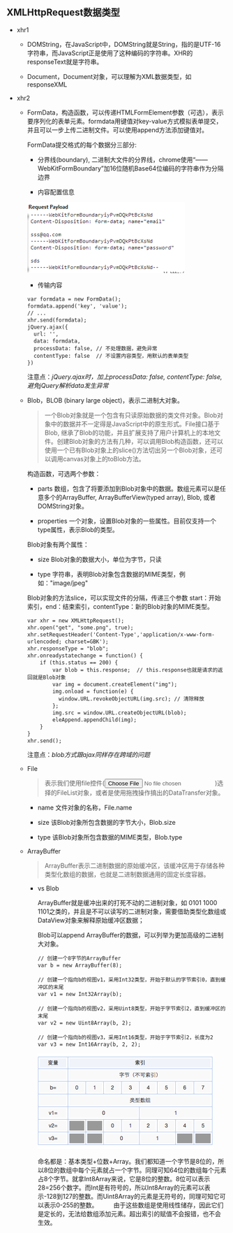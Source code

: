 ## XMLHttpRequest数据类型

- xhr1

  * DOMString，在JavaScript中，DOMString就是String，指的是UTF-16字符串，而JavaScript正是使用了这种编码的字符串。XHR的responseText就是字符串。

  * Document，Document对象，可以理解为XML数据类型，如responseXML

- xhr2

  * FormData，构造函数，可以传递HTMLFormElement参数（可选），表示要序列化的表单元素。formdata用键值对key-value方式模拟表单提交，并且可以一步上传二进制文件。可以使用append方法添加键值对。

    FormData提交格式的每个数据分三部分:

      + 分界线(boundary), 二进制大文件的分界线，chrome使用“——WebKitFormBoundary”加16位随机Base64位编码的字符串作为分隔边界

      + 内容配置信息

      ![formdata](../images/formdata.png)

      + 传输内容

    ```
    var formdata = new FormData();
    formdata.append('key', 'value');
    // ...
    xhr.send(formdata);
    jQuery.ajax({
      url: '',
      data: formdata,
      processData: false, // 不处理数据，避免异常
      contentType: false  // 不设置内容类型，用默认的表单类型
    })
    ```

    注意点：*jQuery.ajax时，加上processData: false, contentType: false,避免jQuery解析data发生异常*

  * Blob，BLOB (binary large object)，表示二进制大对象。

    > 一个Blob对象就是一个包含有只读原始数据的类文件对象。Blob对象中的数据并不一定得是JavaScript中的原生形式。File接口基于Blob, 继承了Blob的功能，并且扩展支持了用户计算机上的本地文件。创建Blob对象的方法有几种，可以调用Blob构造函数，还可以使用一个已有Blob对象上的slice()方法切出另一个Blob对象，还可以调用canvas对象上的toBlob方法。

    构造函数，可选两个参数：

      - parts 数组，包含了将要添加到Blob对象中的数据。数组元素可以是任意多个的ArrayBuffer, ArrayBufferView(typed array), Blob, 或者DOMString对象。

      - properties 一个对象，设置Blob对象的一些属性。目前仅支持一个type属性，表示Blob的类型。

    Blob对象有两个属性：

      - size Blob对象的数据大小，单位为字节，只读

      - type 字符串，表明Blob对象包含数据的MIME类型，例如："image/jpeg"

    Blob对象的方法slice，可以实现文件的分隔，传递三个参数 start：开始索引，end：结束索引，contentType：新的Blob对象的MIME类型。

    ```
    var xhr = new XMLHttpRequest();    
    xhr.open("get", "some.png", true);
    xhr.setRequestHeader('Content-Type','application/x-www-form-urlencoded; charset=GBK');
    xhr.responseType = "blob";
    xhr.onreadystatechange = function() {
        if (this.status == 200) {
            var blob = this.response;  // this.response也就是请求的返回就是Blob对象
            var img = document.createElement("img");
            img.onload = function(e) {
              window.URL.revokeObjectURL(img.src); // 清除释放
            };
            img.src = window.URL.createObjectURL(blob);
            eleAppend.appendChild(img);    
        }
    }
    xhr.send();
    ```

    注意点：*blob方式跟ajax同样存在跨域的问题*

  * File

    > 表示我们使用file控件(<input type="file">)选择的FileList对象，或者是使用拖拽操作搞出的DataTransfer对象。

    - name 文件对象的名称，File.name

    - size 该Blob对象所包含数据的字节大小，Blob.size

    - type 该Blob对象所包含数据的MIME类型，Blob.type

  * ArrayBuffer

    > ArrayBuffer表示二进制数据的原始缓冲区，该缓冲区用于存储各种类型化数组的数据，也就是二进制数据通用的固定长度容器。

    - vs Blob

      ArrayBuffer就是缓冲出来的打死不动的二进制对象，如 0101 1000 1101之类的，并且是不可以读写的二进制对象，需要借助类型化数组或DataView对象来解释原始缓冲区数据；

      Blob可以append ArrayBuffer的数据，可以列举为更加高级的二进制大对象。

      ```
      // 创建一个8字节的ArrayBuffer  
      var b = new ArrayBuffer(8);  

      // 创建一个指向b的视图v1，采用Int32类型，开始于默认的字节索引0，直到缓冲区的末尾  
      var v1 = new Int32Array(b);  

      // 创建一个指向b的视图v2，采用Uint8类型，开始于字节索引2，直到缓冲区的末尾  
      var v2 = new Uint8Array(b, 2);  

      // 创建一个指向b的视图v3，采用Int16类型，开始于字节索引2，长度为2  
      var v3 = new Int16Array(b, 2, 2);  
      ```
      ![arraybuffer](../images/buffer.png)

      命名都是：基本类型+位数+Array。我们都知道一个字节是8位的，所以8位的数组中每个元素就占一个字节。同理可知64位的数组每个元素占8个字节。就拿Int8Array来说，它是8位的整数。8位可以表示28=256个数字。而Int是有符号的，所以Int8Array的元素可以表示-128到127的整数。而Uint8Array的元素是无符号的，同理可知它可以表示0-255的整数。
　　   由于这些数组是使用线性储存，因此它们是定长的，无法给数组添加元素。超出索引的赋值不会报错，也不会生效。
